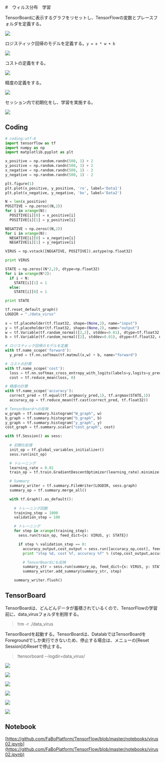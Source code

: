 #　ウィルス分布　学習

TensorBoardに表示するグラフをリセットし、TensorFlowの変数とプレースフォルダを定義する。

![](/img/virus201.png)

ロジスティック回帰のモデルを定義する。`y = x * w + b`

![](/img/virus202.png)

コストの定義をする。

![](/img/virus203.png)

精度の定義をする。

![](/img/virus204.png)

セッション内で初期化をし、学習を実施する。

![](/img/virus205.png)

## Coding

```python
# coding:utf-8
import tensorflow as tf
import numpy as np
import matplotlib.pyplot as plt

x_positive = np.random.randn(500, 1) + 2
y_positive = np.random.randn(500, 1) + 2
x_negative = np.random.randn(500, 1) - 2
y_negative = np.random.randn(500, 1) - 2

plt.figure(1)
plt.plot(x_positive, y_positive, 'ro', label='Data1')
plt.plot(x_negative, y_negative, 'bo', label='Data2')

N = len(x_positive)
POSITIVE = np.zeros((N,2))
for i in xrange(N):
  POSITIVE[i][0] = x_positive[i]
  POSITIVE[i][1] = y_positive[i]

NEGATIVE = np.zeros((N,2))
for i in xrange(N):
  NEGATIVE[i][0] = x_negative[i]
  NEGATIVE[i][1] = y_negative[i]

VIRUS = np.vstack([NEGATIVE, POSITIVE]).astype(np.float32)

print VIRUS

STATE = np.zeros((N*2,2), dtype=np.float32)
for i in xrange(N*2):
  if i < N:
    STATE[i][1] = 1
  else:
    STATE[i][0] = 1

print STATE

tf.reset_default_graph()
LOGDIR = "./data_virus"
 
x = tf.placeholder(tf.float32, shape=(None,2), name="input")
y = tf.placeholder(tf.float32, shape=(None,2), name="output")
w = tf.Variable(tf.random_normal([2,2], stddev=0.01), dtype=tf.float32, name="weight")
b = tf.Variable(tf.random_normal([2], stddev=0.01), dtype=tf.float32, name="bias")

# ロジスティック回帰のモデルを定義
with tf.name_scope('forward'):
  y_pred = tf.nn.softmax(tf.matmul(x,w) + b, name="forward")

# コストの計算
with tf.name_scope('cost'):
  loss = tf.nn.softmax_cross_entropy_with_logits(labels=y,logits=y_pred)
  cost = tf.reduce_mean(loss, 0)

# 精度の計算
with tf.name_scope('accuracy'):
  correct_pred = tf.equal(tf.argmax(y_pred,1), tf.argmax(STATE,1))
  accuracy_op = tf.reduce_mean(tf.cast(correct_pred, tf.float32))

# TensorBoardへの反映
w_graph = tf.summary.histogram("W_graph", w)
b_graph = tf.summary.histogram("b_graph", b)
y_graph = tf.summary.histogram("y_graph", y)
cost_graph = tf.summary.scalar("cost_graph", cost)

with tf.Session() as sess:
  
  # 初期化処理
  init_op = tf.global_variables_initializer()
  sess.run(init_op)

  # トレーニング
  learning_rate = 0.01
  train_op = tf.train.GradientDescentOptimizer(learning_rate).minimize(cost)

  # Summary
  summary_writer = tf.summary.FileWriter(LOGDIR, sess.graph)
  summary_op = tf.summary.merge_all()

  with tf.Graph().as_default():
    
    # トレーニング回数
    training_step = 1000
    validation_step = 100

    # トレーニング
    for step in xrange(training_step):
      sess.run(train_op, feed_dict={x: VIRUS, y: STATE})

      if step % validation_step == 0:
        accuracy_output,cost_output = sess.run([accuracy_op,cost], feed_dict={x: VIRUS, y: STATE})
        print "step %d, cost %f, accuracy %f" % (step,cost_output,accuracy_output)

        # TensorBoardにも反映
        summary_str = sess.run(summary_op, feed_dict={x: VIRUS, y: STATE})
        summary_writer.add_summary(summary_str, step)

    summary_writer.flush()
```

## TensorBoard

TensorBoardは、どんどんデータが蓄積されているくので、TensorFlowの学習前に、data_virusフォルダを削除する。

> !rm -r ./data_virus

TensorBoardを起動する。TensorBoardは、DatalabではTensorBoardをForegroundでしか実行できないため、停止する場合は、メニューの[Reset Session]のResetで停止する。

> !tensorboard --logdir=data_virus/


![](/img/logistic002.png)

![](/img/logistic003.png)

![](/img/logistic004.png)

![](/img/logistic005.png)

![](/img/logistic006.png)

![](/img/logistic007.png)

## Notebook

[https://github.com/FaBoPlatform/TensorFlow/blob/master/notebooks/virus02.ipynb](https://github.com/FaBoPlatform/TensorFlow/blob/master/notebooks/virus02.ipynb)
